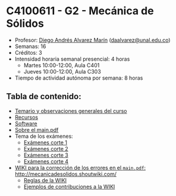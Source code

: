 # C4100611 - G2 - Mecánica de Sólidos

- Profesor: [Diego Andrés Alvarez Marín](https://sites.google.com/site/diegoandresalvarezmarin/alvarezCV_internet.pdf) (daalvarez@unal.edu.co)
- Semanas: 16
- Créditos: 3
- Intensidad horaria semanal presencial: 4 horas
  - Martes 10:00-12:00, Aula C401
  - Jueves 10:00-12:00, Aula C303
- Tiempo de actividad autónoma por semana: 8 horas


## Tabla de contenido:
- [Temario y observaciones generales del curso](01_-_temario.md)
- [Recursos](02_-_recursos.md)
- [Software](03_-_software.md)
- [Sobre el main.pdf](04_-_main_pdf.md)
- Tema de los exámenes:
  * [Exámenes corte 1](05a_-_Examen_1.md)
  * [Exámenes corte 2](05b_-_Examen_2.md)
  * [Exámenes corte 3](05c_-_Examen_3.md)
  * [Exámenes corte 4](05d_-_Examen_4.md)
- [WIKI para la corrección de los errores en el `main.pdf`:](http://mecanicadesolidos.shoutwiki.com/) http://mecanicadesolidos.shoutwiki.com/
  * [Reglas de la WIKI](WIKI_Condiciones.md)
  * [Ejemplos de contribuciones a la WIKI](WIKI_Ejemplos.md)  
